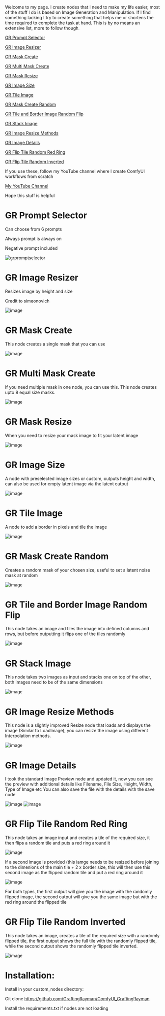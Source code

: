 Welcome to my page. I create nodes that I need to make my life easier, most of the stuff I do is based on Image Generation and Manipulation. If I find something lacking I try to create something that helps me or shortens the time required to complete the task at hand. This is by no means an extensive list, more to follow though.

[GR Prompt Selector](https://github.com/GraftingRayman/ComfyUI_GraftingRayman/blob/main/README.md#gr-prompt-selector)

[GR Image Resizer](https://github.com/GraftingRayman/ComfyUI_GraftingRayman/blob/main/README.md#gr-iamge-resizer)

[GR Mask Create](https://github.com/GraftingRayman/ComfyUI_GraftingRayman/blob/main/README.md#gr-mask-create)

[GR Multi Mask Create](https://github.com/GraftingRayman/ComfyUI_GraftingRayman/blob/main/README.md#gr-multi-mask-create)

[GR Mask Resize](https://github.com/GraftingRayman/ComfyUI_GraftingRayman/blob/main/README.md#gr-mask-resize)

[GR Image Size](https://github.com/GraftingRayman/ComfyUI_GraftingRayman/blob/main/README.md#gr-image-size)

[GR Tile Image](https://github.com/GraftingRayman/ComfyUI_GraftingRayman/blob/main/README.md#gr-tile-image)

[GR Mask Create Random](https://github.com/GraftingRayman/ComfyUI_GraftingRayman/blob/main/README.md#gr-mask-create-random)

[GR Tile and Border Image Random Flip](https://github.com/GraftingRayman/ComfyUI_GraftingRayman/blob/main/README.md#gr-tile-and-border-image-random-flip)

[GR Stack Image](https://github.com/GraftingRayman/ComfyUI_GraftingRayman/blob/main/README.md#gr-stack-image)

[GR Image Resize Methods](https://github.com/GraftingRayman/ComfyUI_GraftingRayman/blob/main/README.md#gr-image-resize-methods)

[GR Image Details](https://github.com/GraftingRayman/ComfyUI_GraftingRayman/blob/main/README.md#gr-image-details)

[GR Flip Tile Random Red Ring](https://github.com/GraftingRayman/ComfyUI_GraftingRayman/blob/main/README.md#gr_flip_tile_random_red_ring)

[GR Flip Tile Random Inverted](https://github.com/GraftingRayman/ComfyUI_GraftingRayman/blob/main/README.md#gr_flip_tile_random_inverted)





If you use these, follow my YouTube channel where I create ComfyUI workflows from scratch

[My YouTube Channel](https://www.youtube.com/channel/UCK4AxxjpeECN4GKojVMqL5g)

Hope this stuff is helpful


# GR Prompt Selector

Can choose from 6 prompts

Always prompt is always on

Negative prompt included

![grpromptselector](https://github.com/GraftingRayman/ComfyUI_GR_PromptSelector/assets/156515434/e74d6aa6-3e5a-4c5a-91c2-3a9a2f65b7b4)


# GR Image Resizer

Resizes image by height and size

Credit to simeonovich

![image](https://github.com/GraftingRayman/ComfyUI_GR_PromptSelector/assets/156515434/da0c6a13-4b08-4798-9333-b7d2e34d6515)

# GR Mask Create

This node creates a single mask that you can use

![image](https://github.com/GraftingRayman/ComfyUI_GR_PromptSelector/assets/156515434/cd82a7d5-1c4e-458c-bdf1-c61b0ec85fad)



# GR Multi Mask Create

If you need multiple mask in one node, you can use this. This node creates upto 8 equal size masks.

![image](https://github.com/GraftingRayman/ComfyUI_GR_PromptSelector/assets/156515434/0b5f684c-40c7-476b-9048-651638f09f83)

# GR Mask Resize

When you need to resize your mask image to fit your latent image

![image](https://github.com/GraftingRayman/ComfyUI_GR_PromptSelector/assets/156515434/26bab87d-add3-43f4-81c3-a64e4e326c0a)

# GR Image Size

A node with preselected image sizes or custom, outputs height and width, can also be used for empty latent image via the latent output

![image](https://github.com/GraftingRayman/ComfyUI_GraftingRayman/assets/156515434/c64b42d9-4b28-4c25-95a3-b39fc28911d8)

# GR Tile Image

A node to add a border in pixels and tile the image

![image](https://github.com/GraftingRayman/ComfyUI_GraftingRayman/assets/156515434/8a2b4ddc-f69b-40db-9c40-5bf5fe9d1d6d)

# GR Mask Create Random

Creates a random mask of your chosen size, useful to set a latent noise mask at random

![image](https://github.com/GraftingRayman/ComfyUI_GraftingRayman/assets/156515434/285f94bd-8ba7-4be8-828b-c61a9a96d3f1)

# GR Tile and Border Image Random Flip

This node takes an image and tiles the image into defined columns and rows, but before outputting it flips one of the tiles randomly

![image](https://github.com/GraftingRayman/ComfyUI_GraftingRayman/assets/156515434/88779540-848f-4a37-b5bf-9f0f229e1191)

# GR Stack Image

This node takes two images as input and stacks one on top of the other, both images need to be of the same dimensions

![image](https://github.com/GraftingRayman/ComfyUI_GraftingRayman/assets/156515434/1f86b235-832e-497f-a23c-9865538309dc)

# GR Image Resize Methods

This node is a slightly improved Resize node that loads and displays the image (Similar to LoadImage), you can resize the image using different Interpolation methods.

![image](https://github.com/GraftingRayman/ComfyUI_GraftingRayman/assets/156515434/c6d495ec-ba6e-4ecb-b34e-7706b3a70724)

# GR Image Details

I took the standard Image Preview node and updated it, now you can see the preview with additional details like Filename, File Size, Height, Width, Type of Image etc
You can also save the file with the details with the save node

![image](https://github.com/GraftingRayman/ComfyUI_GraftingRayman/assets/156515434/cc597614-e8d0-4bf4-b068-4aace58b06c2)
![image](https://github.com/GraftingRayman/ComfyUI_GraftingRayman/assets/156515434/ba5079e1-0219-44e2-b424-467d9411b005)

# GR Flip Tile Random Red Ring

This node takes an image input and creates a tile of the required size, it then flips a random tile and puts a red ring around it

![image](https://github.com/GraftingRayman/ComfyUI_GraftingRayman/assets/156515434/e34b39e4-2618-43a8-82b8-ce77435a02a3)

If a second image is provided (this iamge needs to be resized before joining to the dimenions of the main tile + 2 x border size, this will then use this second image as the flipped random tile and put a red ring around it

![image](https://github.com/GraftingRayman/ComfyUI_GraftingRayman/assets/156515434/ca1db877-f4cc-4203-a80a-885b0bcae6aa)

For both types, the first output will give you the image with the randomly flipped image, the second output will give you the same image but with the red ring around the flipped tile

# GR Flip Tile Random Inverted

This node takes an image, creates a tile of the required size with a randomly flipped tile, the first output shows the full tile with the randomly flipped tile, while the second output shows the randomly flipped tile inverted.

![image](https://github.com/GraftingRayman/ComfyUI_GraftingRayman/assets/156515434/5bb0ecfc-5f74-4055-bff2-6821f5ffd7aa)


# Installation:

Install in your custom_nodes directory:

Git clone https://github.com/GraftingRayman/ComfyUI_GraftingRayman

Install the requirements.txt if nodes are not loading
